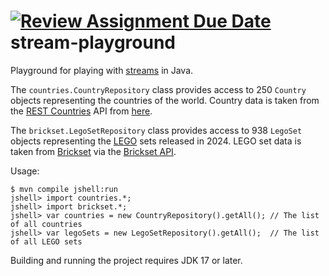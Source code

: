 [![Review Assignment Due Date](https://classroom.github.com/assets/deadline-readme-button-22041afd0340ce965d47ae6ef1cefeee28c7c493a6346c4f15d667ab976d596c.svg)](https://classroom.github.com/a/5ne8nmxl)
stream-playground
=================

Playground for playing with [streams](https://docs.oracle.com/en/java/javase/21/docs/api/java.base/java/util/stream/package-summary.html) in Java.

The `countries.CountryRepository` class provides access to 250 `Country` objects representing the countries of the world. Country data is taken from the [REST Countries](https://restcountries.com/) API from [here](https://restcountries.com/v2/all?fields=alpha2Code,name,capital,region,area,population,translations,timezones,independent).

The `brickset.LegoSetRepository` class provides access to 938 `LegoSet` objects representing the [LEGO](https://www.lego.com/) sets released in 2024. LEGO set data is taken from [Brickset](https://brickset.com/) via the [Brickset API](https://brickset.com/article/52664/api-version-3-documentation).

Usage:
```console
$ mvn compile jshell:run
jshell> import countries.*;
jshell> import brickset.*;
jshell> var countries = new CountryRepository().getAll(); // The list of all countries
jshell> var legoSets = new LegoSetRepository().getAll();  // The list of all LEGO sets
```

Building and running the project requires JDK 17 or later.
